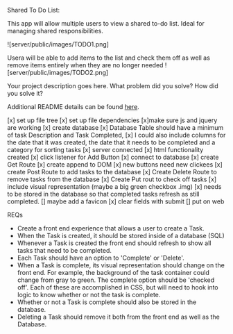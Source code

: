Shared To Do List:

This app will allow multiple users to view a shared to-do list. Ideal for managing shared responsibilities.

![server/public/images/TODO1.png]

Usera will be able to add items to the list and check them off as well as remove items entirely when they are no longer needed
![server/public/images/TODO2.png]




Your project description goes here. What problem did you solve? How did you solve it?

Additional README details can be found [here](https://github.com/PrimeAcademy/readme-template/blob/master/README.md).

[x] set up file tree
[x] set up file dependencies
    [x]make sure js and jquery are working
[x] create database
    [x] Database Table should have a minimum of task Description and Task Completed, 
    [x] I could also include columns for the date that it was created, the date that it needs to be completed and a category for sorting tasks
[x] server connected
[x] html functionality created
[x] click listener for Add Button
[x] connect to database
[x] create Get Route
    [x] create append to DOM
    [x] new buttons need new clickees
[x] create Post Route to add tasks to the database
[x] Create Delete Route to remove tasks from the database
[x] Create Put rout to check off tasks
    [x] include visual representation (maybe a big green checkbox .img)
    [x] needs to be stored in the database so that completed tasks refresh as still completed.
[] maybe add a favicon
[x] clear fields with submit
[] put on web





REQs
* Create a front end experience that allows a user to create a Task.
* When the Task is created, it should be stored inside of a database (SQL)
* Whenever a Task is created the front end should refresh to show all tasks that need to be completed.
* Each Task should have an option to 'Complete' or 'Delete'.
* When a Task is complete, its visual representation should change on the front end. For example, the background of the task container could change from gray to green. The complete option should be  'checked off'. Each of these are accomplished in CSS, but will need to hook into logic to know whether or not the task is complete.
* Whether or not a Task is complete should also be stored in the database.
* Deleting a Task should remove it both from the front end as well as the Database.
